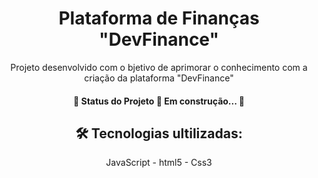 <h1 align="center">Plataforma de Finanças "DevFinance"</h1>
<p align="center">Projeto desenvolvido com o bjetivo de aprimorar o conhecimento com a criação da plataforma "DevFinance" </p>
<h4 align="center"> 
	🚧  Status do Projeto 🚀 Em construção...  🚧
</h4>
<h2 align="center">🛠 Tecnologias ultilizadas: </h2>
<p align="center">
  JavaScript
- html5
- Css3
</p>
